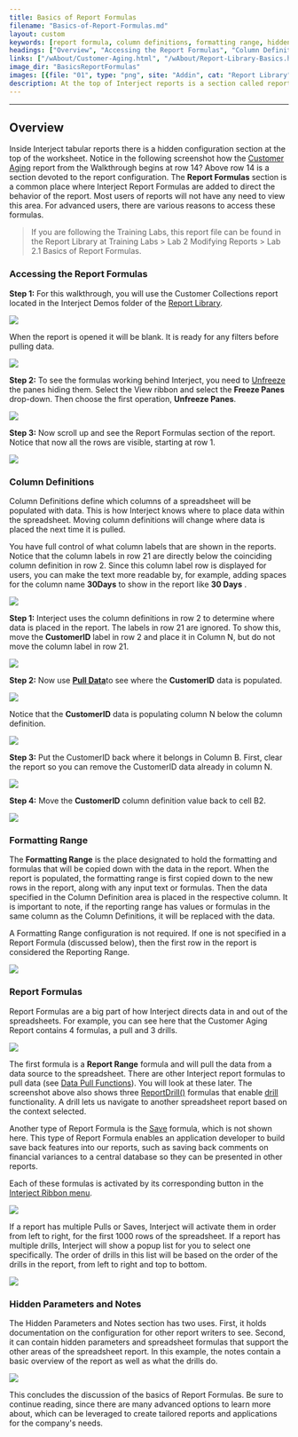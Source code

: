 ```yaml
---
title: Basics of Report Formulas
filename: "Basics-of-Report-Formulas.md"
layout: custom
keywords: [report formula, column definitions, formatting range, hidden, parameters, notes]
headings: ["Overview", "Accessing the Report Formulas", "Column Definitions", "Formatting Range", "Report Formulas", "Hidden Parameters and Notes"]
links: ["/wAbout/Customer-Aging.html", "/wAbout/Report-Library-Basics.html", "/wPortal/INTERJECT-Ribbon-Menu-Items.html#unfreeze", "/wGetStarted/INTERJECT-Ribbon-Menu-Items.html#pull-data", "/wIndex/Data-Functions-Landing.html", "/wIndex/ReportDrill.html", "/wGetStarted/INTERJECT-Ribbon-Menu-Items.html#drill-on-data", "/wIndex/ReportSave.html", "/wGetStarted/INTERJECT-Ribbon-Menu-Items.html"]
image_dir: "BasicsReportFormulas"
images: [{file: "01", type: "png", site: "Addin", cat: "Report Library", sub: "", report: "Interject Customer Collections", ribbon: "Simple", config: ""},{file: "02", type: "png", site: "Addin", cat: "Report", sub: "", report: "Customer Aging Summary", ribbon: "", config: ""},{file: "03", type: "png", site: "Excel", cat: "Freeze Panes", sub: "", report: "Customer Aging Summary", ribbon: "", config: ""},{file: "04", type: "png", site: "Addin", cat: "Report", sub: "", report: "Customer Aging Summary", ribbon: "", config: "Yes"},{file: "05", type: "png", site: "Addin", cat: "Report", sub: "", report: "Customer Aging Summary", ribbon: "", config: "Yes"},{file: "06", type: "png", site: "Addin", cat: "Report", sub: "", report: "Customer Aging Summary", ribbon: "", config: "Yes"},{file: "07", type: "png", site: "Addin", cat: "Pull Data", sub: "", report: "Customer Aging Summary", ribbon: "", config: "Yes"},{file: "08", type: "png", site: "Addin", cat: "Report", sub: "", report: "Customer Aging Summary", ribbon: "", config: "Yes"},{file: "09", type: "png", site: "Addin", cat: "Pull Data", sub: "", report: "Customer Aging Summary", ribbon: "", config: "Yes"},{file: "10", type: "png", site: "Addin", cat: "Report", sub: "", report: "Customer Aging Summary", ribbon: "", config: "Yes"},{file: "11", type: "png", site: "Addin", cat: "Report", sub: "", report: "Customer Aging Summary", ribbon: "", config: "Yes"},{file: "12", type: "png", site: "Addin", cat: "Report", sub: "", report: "Customer Aging Summary", ribbon: "", config: "Yes"},{file: "13", type: "png", site: "Addin", cat: "Report", sub: "", report: "Customer Aging Summary", ribbon: "", config: "Yes"},{file: "14", type: "png", site: "Addin", cat: "Data Drill", sub: "Drill to Aging Detail", report: "Customer Aging Summary", ribbon: "", config: "Yes"},{file: "15", type: "png", site: "Addin", cat: "Report", sub: "", report: "Customer Aging Summary", ribbon: "", config: "Yes"}]
description: At the top of Interject reports is a section called report formulas which handles the behavior of the report.
---
```

* * *

## Overview

Inside Interject tabular reports there is a hidden configuration section at the top of the worksheet. Notice in the following screenshot how the [Customer Aging](/wAbout/Customer-Aging.html) report from the Walkthrough begins at row 14? Above row 14 is a section devoted to the report configuration. The **Report Formulas** section is a common place where Interject Report Formulas are added to direct the behavior of the report. Most users of reports will not have any need to view this area. For advanced users, there are various reasons to access these formulas.

<blockquote class=lab_info>
 If you are following the Training Labs, this report file can be found in the Report Library at Training Labs > Lab 2 Modifying Reports > Lab 2.1 Basics of Report Formulas.
</blockquote>

### Accessing the Report Formulas

**Step 1:** For this walkthrough, you will use the Customer Collections report located in the Interject Demos folder of the [Report Library](/wAbout/Report-Library-Basics.html).

![](/images/BasicsReportFormulas/01.png)
<br>

When the report is opened it will be blank. It is ready for any filters before pulling data.

![](/images/BasicsReportFormulas/02.png)
<br>

**Step 2:** To see the formulas working behind Interject, you need to [Unfreeze](/wPortal/INTERJECT-Ribbon-Menu-Items.html#unfreeze) the panes hiding them. Select the View ribbon and select the **Freeze Panes** drop-down. Then choose the first operation, **Unfreeze Panes**.

![](/images/BasicsReportFormulas/03.png)
<br>

**Step 3:** Now scroll up and see the Report Formulas section of the report. Notice that now all the rows are visible, starting at row 1.

![](/images/BasicsReportFormulas/04.png)
<br>

### Column Definitions

Column Definitions define which columns of a spreadsheet will be populated with data. This is how Interject knows where to place data within the spreadsheet. Moving column definitions will change where data is placed the next time it is pulled.

You have full control of what column labels that are shown in the reports. Notice that the column labels in row 21 are directly below the coinciding column definition in row 2. Since this column label row is displayed for users, you can make the text more readable by, for example, adding spaces for the column name **30Days** to show in the report like **30 Days** .

![](/images/BasicsReportFormulas/05.png)
<br>

**Step 1:** Interject uses the column definitions in row 2 to determine where data is placed in the report. The labels in row 21 are ignored. To show this, move the **CustomerID** label in row 2 and place it in Column N, but do not move the column label in row 21.

![](/images/BasicsReportFormulas/06.png)
<br>

**Step 2:** Now use [**Pull Data**](/wGetStarted/INTERJECT-Ribbon-Menu-Items.html#pull-data)to see where the **CustomerID** data is populated.

![](/images/BasicsReportFormulas/07.png)
<br>

Notice that the **CustomerID** data is populating column N below the column definition.

![](/images/BasicsReportFormulas/08.png)
<br>

**Step 3:** Put the CustomerID back where it belongs in Column B. First, clear the report so you can remove the CustomerID data already in column N.

![](/images/BasicsReportFormulas/09.png)
<br>

**Step 4:** Move the **CustomerID** column definition value back to cell B2.

![](/images/BasicsReportFormulas/10.png)
<br>

### Formatting Range

The **Formatting Range** is the place designated to hold the formatting and formulas that will be copied down with the data in the report. When the report is populated, the formatting range is first copied down to the new rows in the report, along with any input text or formulas. Then the data specified in the Column Definition area is placed in the respective column. It is important to note, if the reporting range has values or formulas in the same column as the Column Definitions, it will be replaced with the data.

A Formatting Range configuration is not required. If one is not specified in a Report Formula (discussed below), then the first row in the report is considered the Reporting Range.

![](/images/BasicsReportFormulas/11.png)
<br>

### Report Formulas

Report Formulas are a big part of how Interject directs data in and out of the spreadsheets. For example, you can see here that the Customer Aging Report contains 4 formulas, a pull and 3 drills.

![](/images/BasicsReportFormulas/12.png)
<br>

The first formula is a **Report Range** formula and will pull the data from a data source to the spreadsheet. There are other Interject report formulas to pull data (see [Data Pull Functions](/wIndex/Data-Functions-Landing.html)). You will look at these later. The screenshot above also shows three [ReportDrill()](/wIndex/ReportDrill.html) formulas that enable [drill](/wGetStarted/INTERJECT-Ribbon-Menu-Items.html#drill-on-data) functionality. A drill lets us navigate to another spreadsheet report based on the context selected.

Another type of Report Formula is the [Save](/wIndex/ReportSave.html) formula, which is not shown here. This type of Report Formula enables an application developer to build save back features into our reports, such as saving back comments on financial variances to a central database so they can be presented in other reports.

Each of these formulas is activated by its corresponding button in the [Interject Ribbon menu](/wGetStarted/INTERJECT-Ribbon-Menu-Items.html).

![](/images/BasicsReportFormulas/13.png)
<br>

If a report has multiple Pulls or Saves, Interject will activate them in order from left to right, for the first 1000 rows of the spreadsheet. If a report has multiple drills, Interject will show a popup list for you to select one specifically. The order of drills in this list will be based on the order of the drills in the report, from left to right and top to bottom.

![](/images/BasicsReportFormulas/14.png)
<br>

### Hidden Parameters and Notes

The Hidden Parameters and Notes section has two uses. First, it holds documentation on the configuration for other report writers to see. Second, it can contain hidden parameters and spreadsheet formulas that support the other areas of the spreadsheet report. In this example, the notes contain a basic overview of the report as well as what the drills do.

![](/images/BasicsReportFormulas/15.png)
<br>

This concludes the discussion of the basics of Report Formulas. Be sure to continue reading, since there are many advanced options to learn more about, which can be leveraged to create tailored reports and applications for the company's needs.
